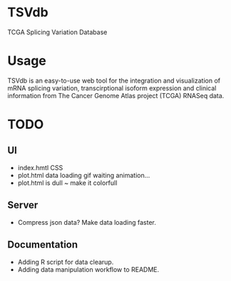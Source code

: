 # TSVdb
TCGA Splicing Variation Database

# Usage
TSVdb is an easy-to-use web tool for the integration and visualization of mRNA splicing variation, transcirptional isoform expression and clinical information from The Cancer Genome Atlas project (TCGA) RNASeq data.

# TODO
## UI
- index.hmtl CSS
- plot.html data loading gif waiting animation...
- plot.html is dull ~ make it colorfull

## Server
- Compress json data? Make data loading faster.


## Documentation
- Adding R script for data clearup.
- Adding data manipulation workflow to README.
